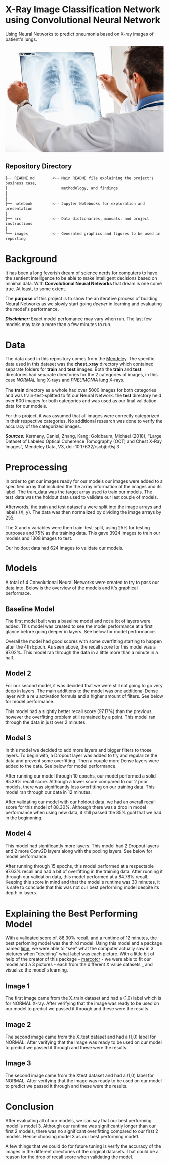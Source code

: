 # X-Ray Image Classification Network using Convolutional Neural Network #

Using Neural Networks to predict pneumonia based on X-ray images of patient's lungs.

![image1](https://github.com/edgarbarr1/image-classification-neural-network/blob/main/images/doc_holding_xray.jpeg)

## Repository Directory ##

```
├── README.md        <-- Main README file explaining the project's business case,
│                        methodology, and findings
│
│
├── notebook         <-- Jupyter Notebooks for exploration and presentation
│
├── src              <-- Data dictionaries, manuals, and project instructions
│
└── images           <-- Generated graphics and figures to be used in reporting
```


# Background #

It has been a long feverish dream of science nerds for computers to have the sentient intelligence to be able to make intelligent decisions based on minimal data. With **Convolutional Neural Networks** that dream is one come true. At least, to some extent. 

The **purpose** of this project is to show the an iterative process of building Neural Networks as we slowly start going *deeper* in learning and evaluating the model's performance. 

_**Disclaimer:**_ Exact model perfomance may vary when run. The last few models may take a more than a few minutes to run.

# Data #

The data used in this repository comes from the [Mendeley](https://data.mendeley.com/datasets/rscbjbr9sj/3). The specific data used in this dataset was the **chest_xray** directory which contained separate folders for **train** and **test** images. Both the **train** and **test** directories had separate directories for the 2 categories of images, in this case *NORMAL* lung X-rays and *PNEUMONIA* lung X-rays. 

The **train** directory as a whole had over 5000 images for both categories and was train-test-splitted to fit our Neural Network. the **test** directory held over 600 images for both categories and was used as our final validation data for our models.

For this project, it was assumed that all images were correctly categorized in their respective categories. No additional research was done to verify the accuracy of the categorized images.

**_Sources:_** Kermany, Daniel; Zhang, Kang; Goldbaum, Michael (2018), “Large Dataset of Labeled Optical Coherence Tomography (OCT) and Chest X-Ray Images”, Mendeley Data, V3, doi: 10.17632/rscbjbr9sj.3

# Preprocessing #

In order to get our images ready for our models our images were added to a specified array that included the the array information of the images and its label. The train_data was the target array used to train our models. The test_data was the holdout data used to validate our last couple of models.

Afterwords, the train and test dataset's were split into the image arrays and labels (X, y). The data was then normalized by dividing the image arrays by 255. 

The X and y variables were then train-test-split, using 25% for testing purposes and 75% as the training data. This gave 3924 images to train our models and 1308 images to test.

Our holdout data had 624 images to validate our models.

# Models #

A total of 4 Convolutional Neural Networks were created to try to pass our data into. Below is the overview of the models and it's graphical performace.

## Baseline Model ##

The first model built was a baseline model and not a lot of layers were added. This model was created to see the model performance at a first glance before going deeper in layers. See below for model performance.


Overall the model had good scores with some overfitting starting to happen after the 4th Epoch. As seen above, the recall score for this model was a 97.02%. This model ran through the data in a little more than a minute in a half.

## Model 2 ##

For our second model, it was decided that we were still not going to go very deep in layers. The main additions to the model was one additional Dense layer with a relu activation formula and a higher amount of filters. See below for model performance.


This model had a slightly better recall score (97.17%) than the previous however the overfitting problem still remained by a point. This model ran through the data in just over 2 minutes.

## Model 3 ##

In this model we decided to add more layers and bigger filters to those layers. To begin with, a Dropout layer was added to try and regularize the data and prevent some overfitting. Then a couple more Dense layers were added to the data. See below for model performance.


After running our model through 10 epochs, our model performed a solid 95.39% recall score. Although a lower score compared to our 2 prior models, there was significantly less overfitting on our training data. This model ran through our data in 12 minutes.

After validating our model with our holdout data, we had an overall recall score for this model of 88.30%. Although there was a drop in model performance when using new data, it still passed the 85% goal that we had in the beginnning.

## Model 4 ##

This model had significantly more layers. This model had 2 Dropout layers and 2 more Conv2D layers along with the pooling layers. See below for model performance.


After running through 15 epochs, this model performed at a respectable 97.63% recall and had a bit of overfitting in the training data. After running it through our validation data, this model performed at a 84.78% recall. Keeping this score in mind and that the model's runtime was 30 minutes, it is safe to conclude that this was not our best performing model despite its depth in layers.

# Explaining the Best Performing Model #

With a validated score of. 88.30% recall, and a runtime of 12 minutes, the best perfoming model was the third model. Using this model and a package named [lime](https://github.com/marcotcr/lime), we were able to "see" what the computer actually saw in 3 pictures when "deciding" what label was each picture. With a little bit of help of the creator of this package - [marcotcr](https://github.com/marcotcr) - we were able to fit our model and a 3 pictures - each from the different X value datasets _ and visualize the model's learning.

## Image 1 ##

The first image came from the X_train dataset and had a (1,0) label which is for NORMAL X-ray. After verifying that the image was ready to be used on our model to predict we passed it through and these were the results.



## Image 2 ##

The second image came from the X_test dataset and had a (1,0) label for NORMAL. After verifying that the image was ready to be used on our model to predict we passed it through and these were the results.



## Image 3 ##

The second image came from the Xtest dataset and had a (1,0) label for NORMAL. After verifying that the image was ready to be used on our model to predict we passed it through and these were the results.



# Conclusion #

After evaluating all of our models, we can say that our best performing model is model 3. Although our runtime was significantly longer than our first 2 models, there was no significant overifitting compared to our first 2 models. Hence choosing model 3 as our best performing mode1.

A few things that we could do for future tuning is verify the accuracy of the images in the different directories of the original datasets. That could be a reason for the drop of recall score when validating the model. 
